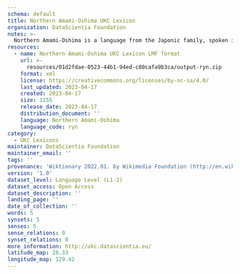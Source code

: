 ```yaml
---
schema: default
title: Northern Amami-Oshima UKC Lexicon
organization: DataScientia Foundation
notes: >-
  Northern Amami-Oshima is a language from the Japonic family, spoken in Eurasia. The UKC Lexicon of Northern Amami-Oshima is represented as a lexico-semantic network. It consists of words, word senses, synsets, as well as sense-level and synset-level relationships.
resources:
  - name: Northern Amami-Oshima UKC Lexicon LMF format
    url: >-
      resources/01d2fdae-0523-44b1-94ed-c80cafa9b3ca/output-ryn.zip
    format: xml
    license: https://creativecommons.org/licenses/by-nc-sa/4.0/
    last_updated: 2023-04-17
    created: 2023-04-17
    size: 1155
    release_date: 2023-04-17
    distribution_document: ''
    language: Northern Amami-Oshima
    language_code: ryn
category:
  - UKC Lexicons
maintainer: DataScientia Foundation
maintainer_email: ''
tags: ''
provenance: 'Wiktionary 2022.01. by Wikimedia Foundation (http://en.wiktionary.org); Princeton WordNet 2.1 by Princeton University (https://wordnet.princeton.edu)'
version: '1.0'
dataset_level: Language Level (L1-2)
dataset_access: Open Access
dataset_description: ''
landing_page: ''
date_of_collection: ''
words: 5
synsets: 5
senses: 5
sense_relations: 0
synset_relations: 0
more_information: http://ukc.datascientia.eu/
latitude_map: 28.33
longitude_map: 129.42
---
```

